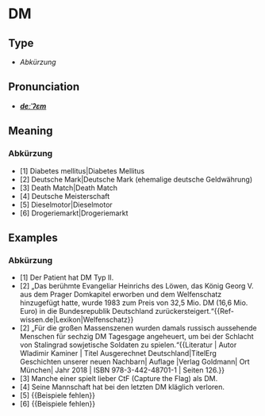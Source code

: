 # DM
## Type
- _Abkürzung_
## Pronunciation
- **_[deːˈʔɛm](https://commons.wikimedia.org/wiki/File:De-DM.ogg)_**
## Meaning
### Abkürzung
- [1] Diabetes mellitus|Diabetes Mellitus
- [2] Deutsche Mark|Deutsche Mark (ehemalige deutsche Geldwährung)
- [3] Death Match|Death Match
- [4] Deutsche Meisterschaft
- [5] Dieselmotor|Dieselmotor
- [6] Drogeriemarkt|Drogeriemarkt
## Examples
### Abkürzung
- [1] Der Patient hat DM Typ II.
- [2] „Das berühmte Evangeliar Heinrichs des Löwen, das König Georg V. aus dem Prager Domkapitel erworben und dem Welfenschatz hinzugefügt hatte, wurde 1983 zum Preis von 32,5 Mio. DM (16,6 Mio. Euro) in die Bundesrepublik Deutschland zurückersteigert.“<ref>{{Ref-wissen.de|Lexikon|Welfenschatz}}</ref>
- [2] „Für die großen Massenszenen wurden damals russisch aussehende Menschen für sechzig DM Tagesgage angeheuert, um bei der Schlacht von Stalingrad sowjetische Soldaten zu spielen.“<ref>{{Literatur | Autor Wladimir Kaminer | Titel Ausgerechnet Deutschland|TitelErg Geschichten unserer neuen Nachbarn| Auflage |Verlag Goldmann| Ort München| Jahr 2018 | ISBN 978-3-442-48701-1 | Seiten 126.}}</ref>
- [3] Manche einer spielt lieber CtF (Capture the Flag) als DM.
- [4] Seine Mannschaft hat bei den letzten DM kläglich verloren.
- [5] {{Beispiele fehlen}}
- [6] {{Beispiele fehlen}}
